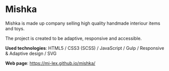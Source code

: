 # Mishka

Mishka is made up company selling high quality handmade interiour items and toys.

The project is created to be adaptive, responsive and accessible.

**Used technologies**: HTML5 / CSS3 (SCSS) / JavaScript / Gulp / Responsive & Adaptive design / SVG

**Web page**: https://mi-lex.github.io/mishka/

